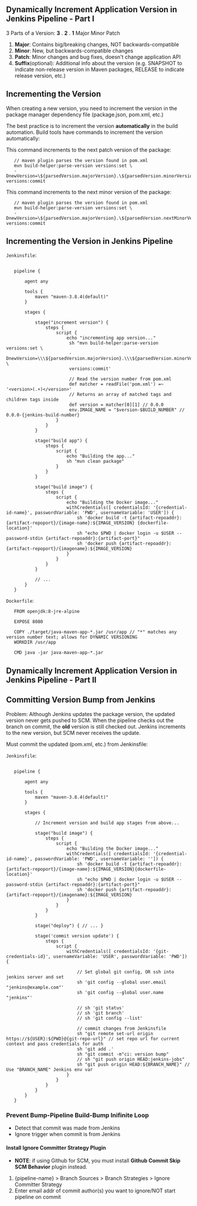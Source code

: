 ## Dynamically Increment Application Version in Jenkins Pipeline - Part I

3 Parts of a Version:
 **3** . **2** . **1**
 Major  Minor   Patch

 1. **Major**: Contains big/breaking changes, NOT backwards-compatible
 2. **Minor**: New, but backwards-compatible changes
 3. **Patch**: Minor changes and bug fixes, doesn't change application API
 4. **Suffix**(optional): Additional info about the version (e.g. SNAPSHOT to indicate non-release version in Maven packages, RELEASE to indicate release version, etc.)

 ## Incrementing the Version
 When creating a new version, you need to increment the version in the package manager dependency file (package.json, pom.xml, etc.)

 The best practice is to increment the version **automatically** in the build automation. Build tools have commands to increment the version automatically:

This command increments to the next patch version of the package:
 ```
    // maven plugin parses the version found in pom.xml
    mvn build-helper:parse-version versions:set \
    -DnewVersion=\${parsedVersion.majorVersion}.\${parsedVersion.minorVersion}.\${parsedVersion.nextIncrementalVersion} versions:commit
 ```

 This command increments to the next minor version of the package:
 ```
    // maven plugin parses the version found in pom.xml
    mvn build-helper:parse-version versions:set \
    -DnewVersion=\${parsedVersion.majorVersion}.\${parsedVersion.nextMinorVersion}.\${parsedVersion.incrementalVersion} versions:commit
 ```

 ## Incrementing the Version in Jenkins Pipeline

 `Jenkinsfile`:

 ```
    
    pipeline {

        agent any

        tools {
            maven "maven-3.8.4(default)"
        }

        stages {

            stage("increment version") {
                steps {
                    script {
                        echo "incrementing app version..."
                         sh "mvn build-helper:parse-version versions:set \
                         -DnewVersion=\\\${parsedVersion.majorVersion}.\\\${parsedVersion.minorVersion}.\\\${parsedVersion.nextIncrementalVersion} \
                         versions:commit'
                         
                         // Read the version number from pom.xml
                         def matcher = readFile('pom.xml') =~ '<version>(.+)</version>'
                         // Returns an array of matched tags and children tags inside
                         def version = matcher[0][1] // 0.0.0
                         env.IMAGE_NAME = "$version-$BUILD_NUMBER" // 0.0.0-{jenkins-build-number}
                    }
                }
            }

            stage("build app") {
                steps {
                    script {
                        echo "Building the app..."
                        sh "mvn clean package"
                    }
                }
            }

            stage("build image") {
                steps {
                    script {
                        echo "Building the Docker image..."
                        withCredentials([ credentialsId: '{credential-id-name}', passwordVariable: 'PWD', usernameVariable: 'USER']) {
                            sh 'docker build -t {artifact-repoaddr}:{artifact-repoport}/{image-name}:${IMAGE_VERSION} {dockerfile-location}'
                            sh "echo $PWD | docker login -u $USER --password-stdin {artifact-repoaddr}:{artifact-port}"
                            sh 'docker push {artifact-repoaddr}:{artifact-repoport}/{imagename}:${IMAGE_VERSION}
                        }
                    }
                }
            }

            // ...
        }
    }

 ```

 `Dockerfile`:

 ```
    FROM openjdk:8-jre-alpine

    EXPOSE 8080

    COPY ./target/java-maven-app-*.jar /usr/app // "*" matches any version number text; allows for DYNAMIC VERSIONING
    WORKDIR /usr/app

    CMD java -jar java-maven-app-*.jar
 ```

## Dynamically Increment Application Version in Jenkins Pipeline - Part II

## Committing Version Bump from Jenkins
Problem: Although Jenkins updates the package version, the updated version never gets pushed to SCM. When the pipeline checks out the branch on commit, the **old** version is still checked out. Jenkins increments to the new version, but SCM never receives the update.

Must commit the updated (pom.xml, etc.) from Jenkinsfile:

`Jenkinsfile`:

 ```
    
    pipeline {

        agent any

        tools {
            maven "maven-3.8.4(default)"
        }

        stages {

            // Increment version and build app stages from above...

            stage("build image") {
                steps {
                    script {
                        echo "Building the Docker image..."
                        withCredentials([ credentialsId: '{credential-id-name}', passwordVariable: 'PWD', usernameVariable: '']) {
                            sh 'docker build -t {artifact-repoaddr}:{artifact-repoport}/{image-name}:${IMAGE_VERSION}{dockerfile-location}'
                            sh "echo $PWD | docker login -u $USER --password-stdin {artifact-repoaddr}:{artifact-port}"
                            sh 'docker push {artifact-repoaddr}:{artifact-repoport}/{imagename}:${IMAGE_VERSION}
                        }
                    }
                }
            }

            stage("deploy") { // ... }

            stage('commit version update') {
                steps {
                    script {
                        withCredentials([ credentialsId: '{git-credentials-id}', usernameVariable: 'USER', passwordVariable: 'PWD']) {

                            // Set global git config, OR ssh into jenkins server and set
                            sh 'git config --global user.email "jenkins@example.com"'
                            sh 'git config --global user.name "jenkins"'

                            // sh 'git status'
                            // sh 'git branch'
                            // sh 'git config --list'

                            // commit changes from Jenkinsfile
                            sh "git remote set-url origin https://${USER}:${PWD}@{git-repo-url}" // set repo url for current context and pass credentials for auth
                            sh 'git add .'
                            sh "git commit -m"ci: version bump"
                            // sh "git push origin HEAD:jenkins-jobs"
                            sh "git push origin HEAD:${BRANCH_NAME}" // Use "BRANCH_NAME" Jenkins env var
                        }
                    }
                }
            }
        }
    }

```

### Prevent Bump-Pipeline Build-Bump Inifinite Loop

 - Detect that commit was made from Jenkins
 - Ignore trigger when commit is from Jenkins

#### Install Ignore Committer Strategy Plugin

- **NOTE**: if using Github for SCM, you must install **Github Commit Skip SCM Behavior** plugin instead.

1. {pipeline-name} > Branch Sources > Branch Strategies > Ignore Committer Strategy
2. Enter email addr of commit author(s) you want to ignore/NOT start pipeline on commit



